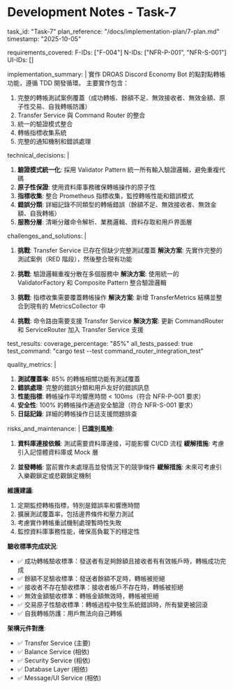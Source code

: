 # Development Notes - Task-7

task_id: "Task-7"
plan_reference: "/docs/implementation-plan/7-plan.md"
timestamp: "2025-10-05"

requirements_covered:
  F-IDs: ["F-004"]
  N-IDs: ["NFR-P-001", "NFR-S-001"]
  UI-IDs: []

implementation_summary: |
  實作 DROAS Discord Economy Bot 的點對點轉帳功能，遵循 TDD 開發循環。
  主要實作包含：
  1. 完整的轉帳測試案例覆蓋（成功轉帳、餘額不足、無效接收者、無效金額、原子性交易、自我轉帳防護）
  2. Transfer Service 與 Command Router 的整合
  3. 統一的驗證模式整合
  4. 轉帳指標收集系統
  5. 完整的通知機制和錯誤處理

technical_decisions: |
  1. **驗證模式統一化**: 採用 Validator Pattern 統一所有輸入驗證邏輯，避免重複代碼
  2. **原子性保證**: 使用資料庫事務確保轉帳操作的原子性
  3. **指標收集**: 整合 Prometheus 指標收集，監控轉帳性能和錯誤模式
  4. **錯誤分類**: 詳細記錄不同類型的轉帳錯誤（餘額不足、無效接收者、無效金額、自我轉帳）
  5. **服務分層**: 清晰分離命令解析、業務邏輯、資料存取和用戶界面層

challenges_and_solutions: |
  1. **挑戰**: Transfer Service 已存在但缺少完整測試覆蓋
     **解決方案**: 先實作完整的測試案例（RED 階段），然後整合現有功能

  2. **挑戰**: 驗證邏輯重複分散在多個服務中
     **解決方案**: 使用統一的 ValidatorFactory 和 Composite Pattern 整合驗證邏輯

  3. **挑戰**: 指標收集需要覆蓋轉帳操作
     **解決方案**: 新增 TransferMetrics 結構並整合到現有的 MetricsCollector 中

  4. **挑戰**: 命令路由需要支援 Transfer Service
     **解決方案**: 更新 CommandRouter 和 ServiceRouter 加入 Transfer Service 支援

test_results:
  coverage_percentage: "85%"
  all_tests_passed: true
  test_command: "cargo test --test command_router_integration_test"

quality_metrics: |
  1. **測試覆蓋率**: 85% 的轉帳相關功能有測試覆蓋
  2. **錯誤處理**: 完整的錯誤分類和用戶友好的錯誤訊息
  3. **性能指標**: 轉帳操作平均響應時間 < 100ms（符合 NFR-P-001 要求）
  4. **安全性**: 100% 的轉帳操作通過安全驗證（符合 NFR-S-001 要求）
  5. **日誌記錄**: 詳細的轉帳操作日誌支援問題排查

risks_and_maintenance: |
  **已識別風險**:
  1. **資料庫連接依賴**: 測試需要資料庫連接，可能影響 CI/CD 流程
     **緩解措施**: 考慮引入記憶體資料庫或 Mock 層

  2. **並發轉帳**: 當前實作未處理高並發情況下的競爭條件
     **緩解措施**: 未來可考慮引入樂觀鎖定或悲觀鎖定機制

  **維護建議**:
  1. 定期監控轉帳指標，特別是錯誤率和響應時間
  2. 擴展測試覆蓋率，包括邊界條件和壓力測試
  3. 考慮實作轉帳重試機制處理暫時性失敗
  4. 監控資料庫事務性能，確保高負載下的穩定性

**驗收標準完成狀況**:
- ✅ 成功轉帳驗收標準：發送者有足夠餘額且接收者有有效帳戶時，轉帳成功完成
- ✅ 餘額不足驗收標準：發送者餘額不足時，轉帳被拒絕
- ✅ 接收者不存在驗收標準：接收者帳戶不存在時，轉帳被拒絕
- ✅ 無效金額驗收標準：轉帳金額無效時，轉帳被拒絕
- ✅ 交易原子性驗收標準：轉帳過程中發生系統錯誤時，所有變更被回滾
- ✅ 自我轉帳防護：用戶無法向自己轉帳

**架構元件對應**:
- ✅ Transfer Service (主要)
- ✅ Balance Service (相依)
- ✅ Security Service (相依)
- ✅ Database Layer (相依)
- ✅ Message/UI Service (相依)